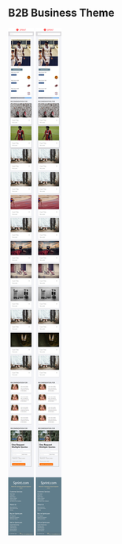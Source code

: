 ## B2B Business Theme

![B2B Business Theme Desktop View](https://github.com/mirsujat/TubeLight/blob/master/B2B%20Market%20Place%20Theme/Desktop.png)
![B2B Business Theme Mobile View](https://github.com/mirsujat/TubeLight/blob/master/B2B%20Market%20Place%20Theme/Desktop.png)
